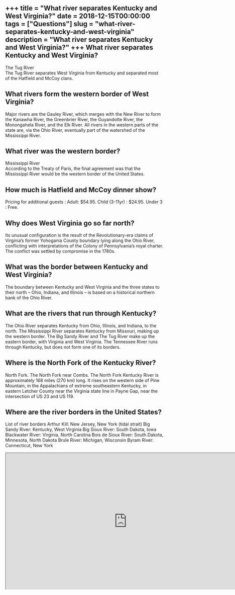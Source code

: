 +++
title = "What river separates Kentucky and West Virginia?"
date = 2018-12-15T00:00:00
tags = ["Questions"]
slug = "what-river-separates-kentucky-and-west-virginia"
description = "What river separates Kentucky and West Virginia?"
+++
What river separates Kentucky and West Virginia?
------------------------------------------------

The Tug River  
The Tug River separates West Virginia from Kentucky and separated most of the Hatfield and McCoy clans.

What rivers form the western border of West Virginia?
-----------------------------------------------------

Major rivers are the Gauley River, which merges with the New River to form the Kanawha River, the Greenbrier River, the Guyandotte River, the Monongahela River, and the Elk River. All rivers in the western parts of the state are, via the Ohio River, eventually part of the watershed of the Mississippi River.

What river was the western border?
----------------------------------

Mississippi River  
According to the Treaty of Paris, the final agreement was that the Mississippi River would be the western border of the United States.

How much is Hatfield and McCoy dinner show?
-------------------------------------------

Pricing for additional guests : Adult: $54.95. Child (3-11yr) : $24.95. Under 3 : Free.

Why does West Virginia go so far north?
---------------------------------------

Its unusual configuration is the result of the Revolutionary-era claims of Virginia’s former Yohogania County boundary lying along the Ohio River, conflicting with interpretations of the Colony of Pennsylvania’s royal charter. The conflict was settled by compromise in the 1780s.

What was the border between Kentucky and West Virginia?
-------------------------------------------------------

The boundary between Kentucky and West Virginia and the three states to their north – Ohio, Indiana, and Illinois – is based on a historical northern bank of the Ohio River.

What are the rivers that run through Kentucky?
----------------------------------------------

The Ohio River separates Kentucky from Ohio, Illinois, and Indiana, to the north. The Mississippi River separates Kentucky from Missouri, making up the western border. The Big Sandy River and The Tug River make up the eastern border, with Virginia and West Virginia. The Tennessee River runs through Kentucky, but does not form one of its borders.

Where is the North Fork of the Kentucky River?
----------------------------------------------

North Fork. The North Fork near Combs. The North Fork Kentucky River is approximately 168 miles (270 km) long. It rises on the western side of Pine Mountain, in the Appalachians of extreme southeastern Kentucky, in eastern Letcher County near the Virginia state line in Payne Gap, near the intersection of US 23 and US 119.

Where are the river borders in the United States?
-------------------------------------------------

List of river borders Arthur Kill: New Jersey, New York (tidal strait) Big Sandy River: Kentucky, West Virginia Big Sioux River: South Dakota, Iowa Blackwater River: Virginia, North Carolina Bois de Sioux River: South Dakota, Minnesota, North Dakota Brule River: Michigan, Wisconsin Byram River: Connecticut, New York

<iframe allow="accelerometer; autoplay; clipboard-write; encrypted-media; gyroscope; picture-in-picture" allowfullscreen="" class="__youtube_prefs__  epyt-is-override  no-lazyload" data-no-lazy="1" data-origheight="433" data-origwidth="770" data-skipgform_ajax_framebjll="" height="433" id="_ytid_26981" loading="lazy" src="https://www.youtube.com/embed/UQif0X2mxXw?enablejsapi=1&autoplay=0&cc_load_policy=0&cc_lang_pref=&iv_load_policy=1&loop=0&modestbranding=0&rel=1&fs=1&playsinline=0&autohide=2&theme=dark&color=red&controls=1&" title="YouTube player" width="770"></iframe>